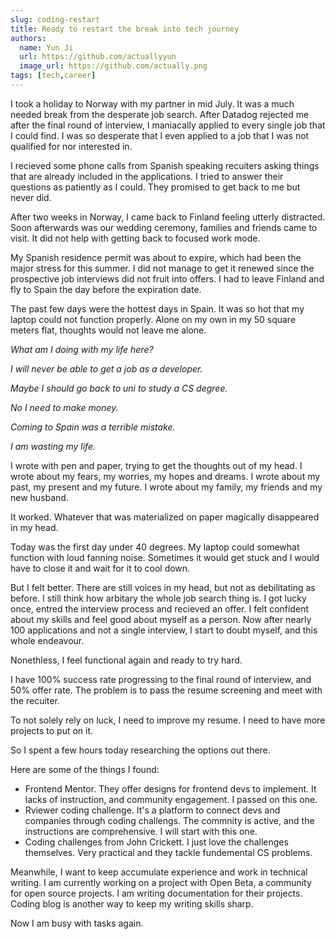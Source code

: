 ```yaml
---
slug: coding-restart
title: Ready to restart the break into tech journey
authors:
  name: Yun Ji
  url: https://github.com/actuallyyun
  image_url: https://github.com/actually.png
tags: [tech,career]
---
```


I took a holiday to Norway with my partner in mid July. It was a much needed break from the desperate job search. After Datadog rejected me after the final round of interview, I maniacally applied to every single job that I could find. I was so desperate that I even applied to a job that I was not qualified for nor interested in.

I recieved some phone calls from Spanish speaking recuiters asking things that are already included in the applications. I tried to answer their questions as patiently as I could. They promised to get back to me but never did.  

After two weeks in Norway, I came back to Finland feeling utterly distracted. Soon afterwards was our wedding ceremony, families and friends came to visit. It did not help with getting back to focused work mode. 

My Spanish residence permit was about to expire, which had been the major stress for this summer. I did not manage to get it renewed since the prospective job interviews did not fruit into offers. I had to leave Finland and fly to Spain the day before the expiration date. 

The past few days were the hottest days in Spain. It was so hot that my laptop could not function properly. Alone on my own in my 50 square meters flat, thoughts would not leave me alone.

*What am I doing with my life here?*

*I will never be able to get a job as a developer.*

*Maybe I should go back to uni to study a CS degree.*

*No I need to make money.*

*Coming to Spain was a terrible mistake.*

*I am wasting my life.*

I wrote with pen and paper, trying to get the thoughts out of my head. I wrote about my fears, my worries, my hopes and dreams. I wrote about my past, my present and my future. I wrote about my family, my friends and my new husband. 

It worked. Whatever that was materialized on paper magically disappeared in my head. 

Today was the first day under 40 degrees. My laptop could somewhat function with loud fanning noise. Sometimes it would get stuck and I would have to close it and wait for it to cool down.

But I felt better. There are still voices in my head, but not as debilitating as before. I still think how arbitary the whole job search thing is. I got lucky once, entred the interview process and recieved an offer. I felt confident about my skills and feel good about myself as a person. Now after nearly 100 applications and not a single interview, I start to doubt myself, and this whole endeavour.

Nonethless, I feel functional again and ready to try hard. 

I have 100% success rate progressing to the final round of interview, and 50% offer rate. The problem is to pass the resume screening and meet with the recuiter. 

To not solely rely on luck, I need to improve my resume. I need to have more projects to put on it.

So I spent a few hours today researching the options out there. 

Here are some of the things I found:

- Frontend Mentor. They offer designs for frontend devs to implement. It lacks of instruction, and community engagement. I passed on this one.
- Rviewer coding challenge. It's a platform to connect devs and companies through coding challengs. The commnity is active, and the instructions are comprehensive. I will start with this one.
- Coding challenges from John Crickett. I just love the challenges themselves. Very practical and they tackle fundemental CS problems.

Meanwhile, I want to keep accumulate experience and work in technical writing. I am currently working on a project with Open Beta, a community for open source projects. I am writing documentation for their projects. Coding blog is another way to keep my writing skills sharp.

Now I am busy with tasks again.

